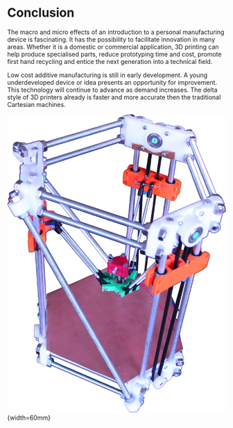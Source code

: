 Conclusion
==========

The macro and micro effects of an introduction to a personal manufacturing device is fascinating. It has the possibility to facilitate innovation in many areas. 
Whether it is a domestic or commercial application, 3D printing can help produce specialised parts, reduce prototyping time and cost, promote first hand recycling and entice the next generation into a technical field.

Low cost additive manufacturing is still in early development. A young underdeveloped device or idea presents an opportunity for improvement. This technology will continue to advance as demand increases. The delta style of 3D printers already is faster and more accurate then the traditional Cartesian machines.



![Final Deltabot Revision](deltabot.jpg){width=60mm}
